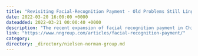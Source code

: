 ```yaml
---
title: "Revisiting Facial-Recognition Payment - Old Problems Still Lingering"
date: 2022-03-20 16:00:00 +0000
dateadded: 2022-03-21 00:00:40 +0000
description: "The recent expansion of facial recognition payment in China is hampered by the perception of weak security, incomplete UI feedback, and misleading mental models."
link: "https://www.nngroup.com/articles/facial-recognition-payment/"
category:
directory: _directory/nielsen-norman-group.md
---
```

